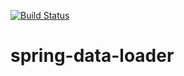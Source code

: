 [![Build Status](https://travis-ci.org/matek2305/spring-data-loader.svg?branch=master)](https://travis-ci.org/matek2305/spring-data-loader)
# spring-data-loader
